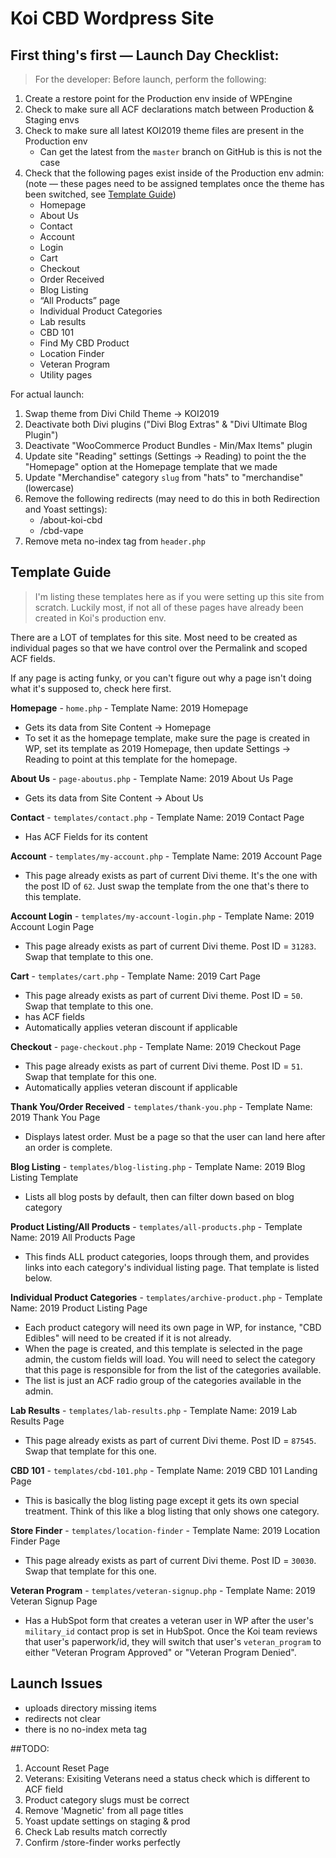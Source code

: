 # Koi CBD Wordpress Site

## First thing's first &mdash; Launch Day Checklist:
>For the developer:
Before launch, perform the following:
1) Create a restore point for the Production env inside of WPEngine
2) Check to make sure all ACF declarations match between Production & Staging envs
3) Check to make sure all latest KOI2019 theme files are present in the Production env
   - Can get the latest from the `master` branch on GitHub is this is not the case
4) Check that the following pages exist inside of the Production env admin: (note &mdash; these pages need to be assigned templates once the theme has been switched, see [Template Guide](#template-guide))
   - Homepage
   - About Us
   - Contact
   - Account
   - Login
   - Cart
   - Checkout
   - Order Received
   - Blog Listing
   -  “All Products” page
   - Individual Product Categories
   - Lab results
   - CBD 101
   - Find My CBD Product
   - Location Finder
   - Veteran Program
   - Utility pages

For actual launch:
1) Swap theme from Divi Child Theme -> KOI2019
2) Deactivate both Divi plugins ("Divi Blog Extras" & "Divi Ultimate Blog Plugin")
3) Deactivate "WooCommerce Product Bundles - Min/Max Items" plugin
4) Update site "Reading" settings (Settings -> Reading) to point the the "Homepage" option at the Homepage template that we made
5) Update "Merchandise" category `slug` from "hats" to "merchandise" (lowercase)
6) Remove the following redirects (may need to do this in both Redirection and Yoast settings):
   - /about-koi-cbd
   - /cbd-vape
7) Remove meta no-index tag from `header.php`

## Template Guide
> I'm listing these templates here as if you were setting up this site from scratch. Luckily most, if not all of these pages have already been created in Koi's production env. 

There are a LOT of templates for this site. Most need to be created as individual pages so that we have control over the Permalink and scoped ACF fields.

If any page is acting funky, or you can't figure out why a page isn't doing what it's supposed to, check here first.

**Homepage** - `home.php` - Template Name: 2019 Homepage
  - Gets its data from Site Content -> Homepage
  - To set it as the homepage template, make sure the page is created in WP, set its template as 2019 Homepage, then update Settings -> Reading to point at this template for the homepage.

**About Us** - `page-aboutus.php` - Template Name: 2019 About Us Page
  - Gets its data from Site Content -> About Us

**Contact** - `templates/contact.php` - Template Name: 2019 Contact Page
  - Has ACF Fields for its content

**Account** - `templates/my-account.php` - Template Name: 2019 Account Page
  - This page already exists as part of current Divi theme. It's the one with the post ID of `62`. Just swap the template from the one that's there to this template.

**Account Login** - `templates/my-account-login.php` - Template Name: 2019 Account Login Page
  - This page already exists as part of current Divi theme. Post ID = `31283`. Swap that template to this one.

**Cart** - `templates/cart.php` - Template Name: 2019 Cart Page
  - This page already exists as part of current Divi theme. Post ID = `50`. Swap that template to this one.
  - has ACF fields
  - Automatically applies veteran discount if applicable

**Checkout** - `page-checkout.php` - Template Name: 2019 Checkout Page
  - This page already exists as part of current Divi theme. Post ID = `51`. Swap that template for this one.
  - Automatically applies veteran discount if applicable

**Thank You/Order Received** - `templates/thank-you.php` - Template Name: 2019 Thank You Page
  - Displays latest order. Must be a page so that the user can land here after an order is complete.

**Blog Listing** - `templates/blog-listing.php` - Template Name: 2019 Blog Listing Template
  - Lists all blog posts by default, then can filter down based on blog category

**Product Listing/All Products** - `templates/all-products.php` - Template Name: 2019 All Products Page
  - This finds ALL product categories, loops through them, and provides links into each category's individual listing page. That template is listed below.

**Individual Product Categories** - `templates/archive-product.php` - Template Name: 2019 Product Listing Page
  - Each product category will need its own page in WP, for instance, "CBD Edibles" will need to be created if it is not already.
  - When the page is created, and this template is selected in the page admin, the custom fields will load. You will need to select the category that this page is responsible for from the list of the categories available.
  - The list is just an ACF radio group of the categories available in the admin.

**Lab Results** - `templates/lab-results.php` - Template Name: 2019 Lab Results Page
  - This page already exists as part of current Divi theme. Post ID = `87545`. Swap that template for this one.

**CBD 101** - `templates/cbd-101.php` - Template Name: 2019 CBD 101 Landing Page
  - This is basically the blog listing page except it gets its own special treatment. Think of this like a blog listing that only shows one category.

**Store Finder** - `templates/location-finder` - Template Name: 2019 Location Finder Page
  - This page already exists as part of current Divi theme. Post ID = `30030`. Swap that template for this one.

**Veteran Program** - `templates/veteran-signup.php` - Template Name: 2019 Veteran Signup Page
  - Has a HubSpot form that creates a veteran user in WP after the user's `military_id` contact prop is set in HubSpot. Once the Koi team reviews that user's paperwork/id, they will switch that user's `veteran_program` to either "Veteran Program Approved" or "Veteran Program Denied".


## Launch Issues
- uploads directory missing items
- redirects not clear
- there is no no-index meta tag

##TODO:

1. Account Reset Page
1. Veterans: Exisiting Veterans need a status check which is different to ACF field
1. Product category slugs must be correct
1. Remove 'Magnetic' from all page titles
1. Yoast update settings on staging & prod
1. Check Lab results match correctly
1. Confirm /store-finder works perfectly


